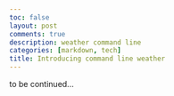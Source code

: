 ```yaml
---
toc: false
layout: post
comments: true
description: weather command line
categories: [markdown, tech]
title: Introducing command line weather
---
```

to be continued...
